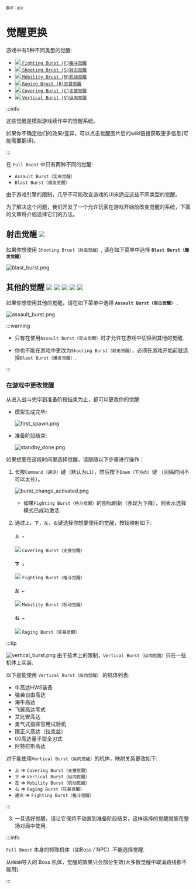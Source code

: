 ﻿---
sidebar_label: 觉醒更换
---

<sub><sup>翻译：`银河`</sup></sub>

# 觉醒更换
游戏中有5种不同类型的觉醒:

- [![](assets%2Fchanging_bursts%2Ffighting_burst.png) `Fighting Burst (F)格斗觉醒`](https://w.atwiki.jp/exvs2xb/pages/28.html#id_38f8f443)
- [![](assets%2Fchanging_bursts%2Fshooting_burst.png) `Shooting Brust (S)射击觉醒`](https://w.atwiki.jp/exvs2xb/pages/28.html#id_ee979f13)
- [![](assets%2Fchanging_bursts%2Fmobility_burst.png) `Mobility Brust (M)机动觉醒`](https://w.atwiki.jp/exvs2xb/pages/28.html#id_1c66c33a)
- [![](assets%2Fchanging_bursts%2Fraging_burst.png) `Raging Brust (R)狂暴觉醒`](https://w.atwiki.jp/exvs2xb/pages/28.html#id_68d14bdc)
- [![](assets%2Fchanging_bursts%2Fcovering_burst.png) `Covering Burst (C)支援觉醒`](https://w.atwiki.jp/exvs2xb/pages/28.html#id_c47a5aec)
- [![](assets%2Fchanging_bursts%2Fvertical_burst.png) `Vertical Burst (V)纵向觉醒`](https://w.atwiki.jp/exvs2ob/pages/26.html#id_e1189fca)

:::info

这些觉醒是模拟游戏续作中的觉醒系统。

如果你不确定他们的效果/差异，可以点击觉醒图片后的wiki链接获取更多信息(可能需要翻译)。

:::

在 `Full Boost` 中只有两种不同的觉醒:
- `Assault Burst（突击觉醒）`
- `Blast Burst（爆发觉醒）`

由于游戏引擎的限制，几乎不可能改变游戏的UI来适应这些不同类型的觉醒。

为了解决这个问题，我们开发了一个允许玩家在游戏开始前改变觉醒的系统，下面的文章将介绍选择它们的方法。

## 射击觉醒 ![](assets%2Fchanging_bursts%2Fshooting_burst.png)
如果你想使用 `Shooting Brust（射击觉醒）`, 请在如下菜单中选择 **`Blast Burst（爆发觉醒）`**.

![blast_burst.png](assets%2Fchanging_bursts%2Fblast_burst.png)

## 其他的觉醒 ![](assets%2Fchanging_bursts%2Ffighting_burst.png) ![](assets%2Fchanging_bursts%2Fmobility_burst.png) ![](assets%2Fchanging_bursts%2Fraging_burst.png) ![](assets%2Fchanging_bursts%2Fcovering_burst.png) ![](assets%2Fchanging_bursts%2Fvertical_burst.png)
如果你想使用其他的觉醒，请在如下菜单中选择 **`Assault Burst（突击觉醒）`** .

![assault_burst.png](assets%2Fchanging_bursts%2Fassault_burst.png)

:::warning

- 只有在使用`Assault Burst（突击觉醒）`时才允许在游戏中切换到其他的觉醒.

- 你也不能在游戏中更改为`Shooting Burst（射击觉醒）`，必须在游戏开始前就选择`Blast Burst（爆发觉醒）`.

:::

### 在游戏中更改觉醒

从进入战斗完毕到准备阶段结束为止，都可以更改你的觉醒

- 模型生成完毕:

  ![first_spawn.png](assets%2Fchanging_bursts%2Ffirst_spawn.png)

- 准备阶段结束:

  ![standby_done.png](assets%2Fchanging_bursts%2Fstandby_done.png)

如果想要在这段时间里选择觉醒，请跟随以下步骤进行操作：

1. 长按`Command（通讯）`键（默认为`L1`），然后按下`Down（下方向）`键 （间隔时间不可以太长）。

   ![burst_change_activated.png](assets%2Fchanging_bursts%2Fburst_change_activated.png)
    - 如果`Fighting Burst（格斗觉醒）`的图标刷新（表现为下降），则表示选择模式已成功激活.

2. 通过`上`，`下`，`左`，`右`键选择你想要使用的觉醒，按钮映射如下:

   #### `上 ↑`
   ![](assets%2Fchanging_bursts%2Fcovering_burst.png) `Covering Burst（支援觉醒）`
   #### `下 ↓`
   ![](assets%2Fchanging_bursts%2Ffighting_burst.png) `Fighting Burst（格斗觉醒）`
   #### `左 ←`
   ![](assets%2Fchanging_bursts%2Fmobility_burst.png) `Mobility Burst（机动觉醒）`
   #### `右 →`
   ![](assets%2Fchanging_bursts%2Fraging_burst.png) `Raging Burst（狂暴觉醒）`

:::tip

![vertical_burst.png](assets%2Fchanging_bursts%2Fvertical_burst.png)  由于技术上的限制，`Vertical Burst（纵向觉醒）`只在一些机体上实装.

以下是能使用 `Vertical Burst（纵向觉醒）` 的机体列表:

- 牛高达HWS装备
- 强袭自由高达
- 海牛高达
- 飞翼高达零式
- 艾比安高达
- 勇气式指挥官用试验机
- 限正义高达（拉克丝）
- 00高达量子型全刃式
- 阿特拉斯高达

对于能使用`Vertical Burst（纵向觉醒）`的机体，映射关系更改如下:

- `上` => `Covering Burst（支援觉醒）`
- `下` => `Vertical Burst（纵向觉醒）`
- `左` => `Mobility Burst（机动觉醒）`
- `右` => `Raging Burst（狂暴觉醒）`
- `通讯` => `Fighting Burst（格斗觉醒）`

:::

3. 一旦选好觉醒，请让它保持不动直到准备阶段结束，这样选择的觉醒就能在整场对局中使用.

:::info

`Full Boost` 本身的特殊机体（如Boss / NPC）不能选择觉醒.

从`MBON`导入的 Boss 机体，觉醒的效果只会部分生效(大多数觉醒中取消路线都不能用).

:::

